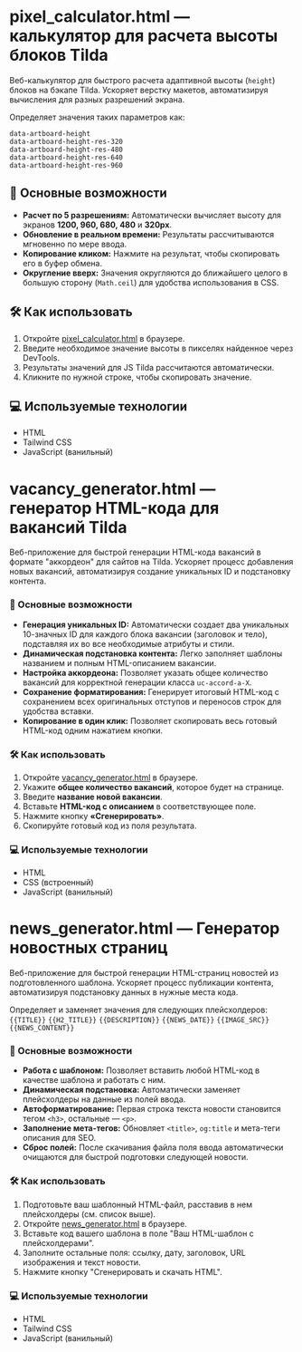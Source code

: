 # pixel_calculator.html — калькулятор для расчета высоты блоков Tilda

Веб-калькулятор для быстрого расчета адаптивной высоты (`height`) блоков на бэкапе Tilda. Ускоряет верстку макетов, автоматизируя вычисления для разных разрешений экрана.

Определяет значения таких параметров как:

```
data-artboard-height
data-artboard-height-res-320
data-artboard-height-res-480
data-artboard-height-res-640
data-artboard-height-res-960
```

## 🚀 Основные возможности

* **Расчет по 5 разрешениям:** Автоматически вычисляет высоту для экранов **1200, 960, 680, 480** и **320px**.
* **Обновление в реальном времени:** Результаты рассчитываются мгновенно по мере ввода.
* **Копирование кликом:** Нажмите на результат, чтобы скопировать его в буфер обмена.
* **Округление вверх:** Значения округляются до ближайшего целого в большую сторону (`Math.ceil`) для удобства использования в CSS.

## 🛠️ Как использовать

1.  Откройте [pixel_calculator.html](https://maaduukaar.github.io/dead-tilda-framework/pixel_calculator.html) в браузере.
2.  Введите необходимое значение высоты в пикселях найденное через DevTools.
3.  Результаты значений для JS Tilda рассчитаются автоматически.
4.  Кликните по нужной строке, чтобы скопировать значение.

## 💻 Используемые технологии

* HTML
* Tailwind CSS
* JavaScript (ванильный)

# vacancy_generator.html — генератор HTML-кода для вакансий Tilda

Веб-приложение для быстрой генерации HTML-кода вакансий в формате "аккордеон" для сайтов на Tilda. Ускоряет процесс добавления новых вакансий, автоматизируя создание уникальных ID и подстановку контента.

### 🚀 Основные возможности

* **Генерация уникальных ID:** Автоматически создает два уникальных 10-значных ID для каждого блока вакансии (заголовок и тело), подставляя их во все необходимые атрибуты и стили.
* **Динамическая подстановка контента:** Легко заполняет шаблоны названием и полным HTML-описанием вакансии.
* **Настройка аккордеона:** Позволяет указать общее количество вакансий для корректной генерации класса `uc-accord-a-X`.
* **Сохранение форматирования:** Генерирует итоговый HTML-код с сохранением всех оригинальных отступов и переносов строк для удобства вставки.
* **Копирование в один клик:** Позволяет скопировать весь готовый HTML-код одним нажатием кнопки.

### 🛠️ Как использовать

1.  Откройте [vacancy_generator.html](https://maaduukaar.github.io/dead-tilda-framework/vacancy_generator.html) в браузере.
2.  Укажите **общее количество вакансий**, которое будет на странице.
3.  Введите **название новой вакансии**.
4.  Вставьте **HTML-код с описанием** в соответствующее поле.
5.  Нажмите кнопку **«Сгенерировать»**.
6.  Скопируйте готовый код из поля результата.

### 💻 Используемые технологии

* HTML
* CSS (встроенный)
* JavaScript (ванильный)

# news_generator.html — Генератор новостных страниц

Веб-приложение для быстрой генерации HTML-страниц новостей из подготовленного шаблона. Ускоряет процесс публикации контента, автоматизируя подстановку данных в нужные места кода.

Определяет и заменяет значения для следующих плейсхолдеров:
`{{TITLE}}`
`{{H2_TITLE}}`
`{{DESCRIPTION}}`
`{{NEWS_DATE}}`
`{{IMAGE_SRC}}`
`{{NEWS_CONTENT}}`

### 🚀 Основные возможности

* **Работа с шаблоном:** Позволяет вставить любой HTML-код в качестве шаблона и работать с ним.
* **Динамическая подстановка:** Автоматически заменяет плейсхолдеры на данные из полей ввода.
* **Автоформатирование:** Первая строка текста новости становится тегом `<h3>`, остальные — `<p>`.
* **Заполнение мета-тегов:** Обновляет `<title>`, `og:title` и мета-теги описания для SEO.
* **Сброс полей:** После скачивания файла поля ввода автоматически очищаются для быстрой подготовки следующей новости.

### 🛠️ Как использовать

1.  Подготовьте ваш шаблонный HTML-файл, расставив в нем плейсхолдеры (см. список выше).
2.  Откройте [news_generator.html](https://maaduukaar.github.io/dead-tilda-framework/news_generator.html) в браузере.
3.  Вставьте код вашего шаблона в поле "Ваш HTML-шаблон с плейсхолдерами".
4.  Заполните остальные поля: ссылку, дату, заголовок, URL изображения и текст новости.
5.  Нажмите кнопку "Сгенерировать и скачать HTML".

### 💻 Используемые технологии

* HTML
* Tailwind CSS
* JavaScript (ванильный)
